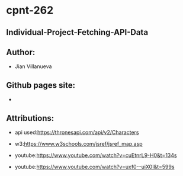 # cpnt-262
## Individual-Project-Fetching-API-Data
## Author:
- Jian Villanueva
## Github pages site:
- 
## Attributions:
- api used:https://thronesapi.com/api/v2/Characters

- w3:https://www.w3schools.com/jsref/jsref_map.asp
- youtube:https://www.youtube.com/watch?v=cuEtnrL9-H0&t=134s
- youtube:https://www.youtube.com/watch?v=uxf0--uiX0I&t=599s

